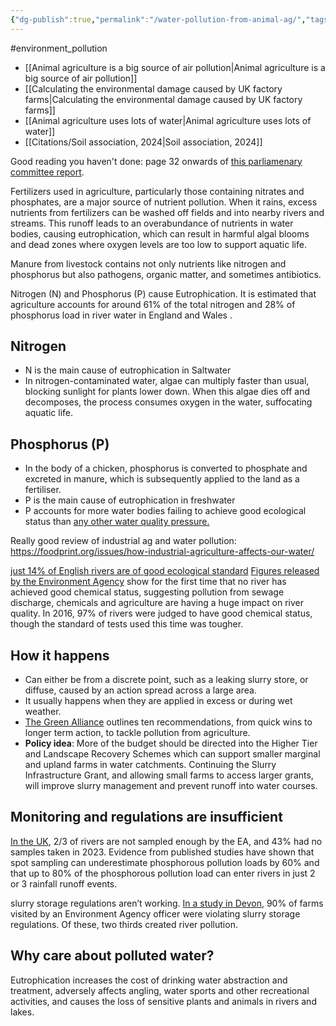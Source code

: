 ```yaml
---
{"dg-publish":true,"permalink":"/water-pollution-from-animal-ag/","tags":["#environment_pollution"],"created":"2025-10-23T17:42:41.459+01:00","updated":"2025-10-23T18:06:08.598+01:00"}
---
```


#environment_pollution 

- [[Animal agriculture is a big source of air pollution\|Animal agriculture is a big source of air pollution]]
- [[Calculating the environmental damage caused by UK factory farms\|Calculating the environmental damage caused by UK factory farms]]
- [[Animal agriculture uses lots of water\|Animal agriculture uses lots of water]] 
- [[Citations/Soil association, 2024\|Soil association, 2024]]

Good reading you haven't done: page 32 onwards of [this parliamenary committee report](https://committees.parliament.uk/publications/8460/documents/88412/default/).

Fertilizers used in agriculture, particularly those containing nitrates and phosphates, are a major source of nutrient pollution. When it rains, excess nutrients from fertilizers can be washed off fields and into nearby rivers and streams. This runoff leads to an overabundance of nutrients in water bodies, causing eutrophication, which can result in harmful algal blooms and dead zones where oxygen levels are too low to support aquatic life.

Manure from livestock contains not only nutrients like nitrogen and phosphorus but also pathogens, organic matter, and sometimes antibiotics.

Nitrogen (N) and Phosphorus (P) cause Eutrophication. It is estimated that agriculture accounts for around 61% of the total nitrogen and 28% of phosphorus load in river water in England and Wales .
## Nitrogen
- N is the main cause of eutrophication in Saltwater
- In nitrogen-contaminated water, algae can multiply faster than usual, blocking sunlight for plants lower down. When this algae dies off and decomposes, the process consumes oxygen in the water, suffocating aquatic life.
## Phosphorus (P)
- In the body of a chicken, phosphorus is converted to phosphate and excreted in manure, which is subsequently applied to the land as a fertiliser.
- P is the main cause of eutrophication in freshwater
- P accounts for more water bodies failing to achieve good ecological status than [any other water quality pressure.](https://consult.environment-agency.gov.uk/environment-and-business/challenges-and-choices/user_uploads/phosphorus-pressure-rbmp-2021.pdf)


Really good review of industrial ag and water pollution: https://foodprint.org/issues/how-industrial-agriculture-affects-our-water/

[just 14% of English rivers are of good ecological standard](https://www.theguardian.com/environment/2020/sep/17/rivers-in-england-fail-pollution-tests-due-to-sewage-and-chemicals) [Figures released by the Environment Agency](https://environment.data.gov.uk/catchment-planning/) show for the first time that no river has achieved good chemical status, suggesting pollution from sewage discharge, chemicals and agriculture are having a huge impact on river quality. In 2016, 97% of rivers were judged to have good chemical status, though the standard of tests used this time was tougher.

## How it happens
- Can either be from a discrete point, such as a leaking slurry store, or diffuse, caused by an action spread across a large area.
- It usually happens when they are applied in excess or during wet weather.
- [The Green Alliance](https://green-alliance.org.uk/briefing/ten-recommendations-to-prevent-water-pollution-from-agriculture/) outlines ten recommendations, from quick wins to longer term action, to tackle pollution from agriculture.
- **Policy idea**: More of the budget should be directed into the Higher Tier and Landscape Recovery Schemes which can support smaller marginal and upland farms in water catchments. Continuing the Slurry Infrastructure Grant, and allowing small farms to access larger grants, will improve slurry management and prevent runoff into water courses.

## Monitoring and regulations are insufficient
[In the UK](https://storymaps.arcgis.com/stories/01fca71e37544465b45491345c09978c), 2/3 of rivers are not sampled enough by the EA, and 43% had no samples taken in 2023. Evidence from published studies have shown that spot sampling can underestimate phosphorous pollution loads by 60% and that up to 80% of the phosphorous pollution load can enter rivers in just 2 or 3 rainfall runoff events.

slurry storage regulations aren’t working. [In a study in Devon](https://www.theguardian.com/environment/2022/oct/25/two-thirds-of-cattle-farms-in-north-devon-cause-river-pollution), 90% of farms visited by an Environment Agency officer were violating slurry storage regulations. Of these, two thirds created river pollution.

## Why care about polluted water?
Eutrophication increases the cost of drinking water abstraction and treatment, adversely affects angling, water sports and other recreational activities, and causes the loss of sensitive plants and animals in rivers and lakes.

